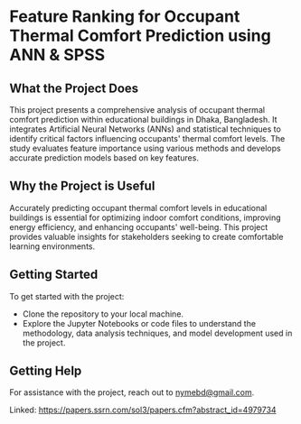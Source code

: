 # Feature Ranking for Occupant Thermal Comfort Prediction using ANN & SPSS

## What the Project Does
This project presents a comprehensive analysis of occupant thermal comfort prediction within educational buildings in Dhaka, Bangladesh. It integrates Artificial Neural Networks (ANNs) and statistical techniques to identify critical factors influencing occupants' thermal comfort levels. The study evaluates feature importance using various methods and develops accurate prediction models based on key features.

## Why the Project is Useful
Accurately predicting occupant thermal comfort levels in educational buildings is essential for optimizing indoor comfort conditions, improving energy efficiency, and enhancing occupants' well-being. This project provides valuable insights for stakeholders seeking to create comfortable learning environments.

## Getting Started
To get started with the project:
- Clone the repository to your local machine.
- Explore the Jupyter Notebooks or code files to understand the methodology, data analysis techniques, and model development used in the project.

## Getting Help
For assistance with the project, reach out to nymebd@gmail.com.

Linked: https://papers.ssrn.com/sol3/papers.cfm?abstract_id=4979734 
